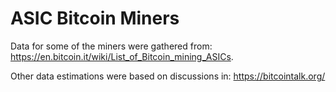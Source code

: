 # ASIC Bitcoin Miners
Data for some of the miners were gathered from: https://en.bitcoin.it/wiki/List_of_Bitcoin_mining_ASICs.

Other data estimations were based on discussions in: https://bitcointalk.org/ 

